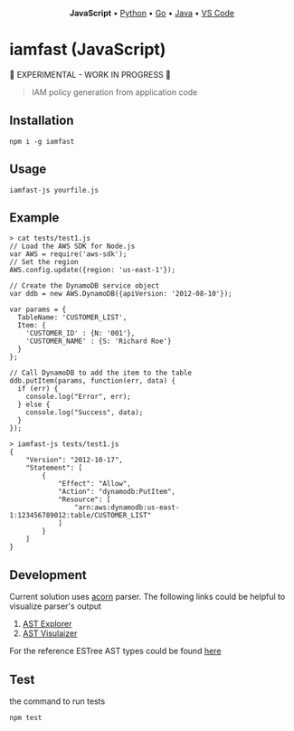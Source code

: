 <p align="center"><b>JavaScript</b> • <a href="https://github.com/iann0036/iamfast-python">Python</a> • <a href="https://github.com/iann0036/iamfast-go">Go</a> • <a href="https://github.com/iann0036/iamfast-java">Java</a> • <a href="https://github.com/iann0036/iamfast-vscode">VS Code</a></p>

# iamfast (JavaScript)

:construction: EXPERIMENTAL - WORK IN PROGRESS :construction:

> IAM policy generation from application code

## Installation

```
npm i -g iamfast
```

## Usage

```
iamfast-js yourfile.js
```

## Example

```
> cat tests/test1.js
// Load the AWS SDK for Node.js
var AWS = require('aws-sdk');
// Set the region 
AWS.config.update({region: 'us-east-1'});

// Create the DynamoDB service object
var ddb = new AWS.DynamoDB({apiVersion: '2012-08-10'});

var params = {
  TableName: 'CUSTOMER_LIST',
  Item: {
    'CUSTOMER_ID' : {N: '001'},
    'CUSTOMER_NAME' : {S: 'Richard Roe'}
  }
};

// Call DynamoDB to add the item to the table
ddb.putItem(params, function(err, data) {
  if (err) {
    console.log("Error", err);
  } else {
    console.log("Success", data);
  }
});
```

```
> iamfast-js tests/test1.js
{
    "Version": "2012-10-17",
    "Statement": [
        {
            "Effect": "Allow",
            "Action": "dynamodb:PutItem",
            "Resource": [
                "arn:aws:dynamodb:us-east-1:123456789012:table/CUSTOMER_LIST"
            ]
        }
    ]
}
```
## Development 
Current solution uses [acorn](https://github.com/acornjs/acorn) parser. The following links could be helpful to visualize parser's output
1) [AST Explorer](https://astexplorer.net/)
2) [AST Visulaizer](https://resources.jointjs.com/demos/javascript-ast)

For the reference ESTree AST types could be found [here](https://github.com/estree/estree/blob/master/es2022.md)

## Test
the command to run tests

```node
npm test
```